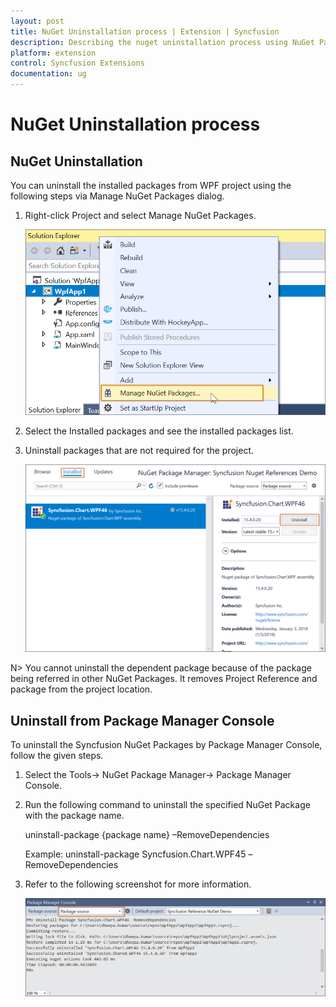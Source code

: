```yaml
---
layout: post
title: NuGet Uninstallation process | Extension | Syncfusion
description: Describing the nuget uninstallation process using NuGet Package Manager and Package Manager console
platform: extension
control: Syncfusion Extensions
documentation: ug
---
```


# NuGet Uninstallation process


## NuGet Uninstallation

You can uninstall the installed packages from WPF project using the following steps via Manage NuGet Packages dialog.

1. Right-click Project and select Manage NuGet Packages. 

   ![Installed packages details in NuGet Package Manager dialog](NuGet-Uninstallation_images/NuGet-Uninstallation-img2.png)

2. Select the Installed packages and see the installed packages list.
3. Uninstall packages that are not required for the project. 

   ![Installed packages details in NuGet Package Manager dialog](NuGet-Uninstallation_images/NuGet-Uninstallation-img1.png)

N> You cannot uninstall the dependent package because of the package being referred in other NuGet Packages. It removes Project Reference and package from the project location.

## Uninstall from Package Manager Console

To uninstall the Syncfusion NuGet Packages by Package Manager Console, follow the given steps.

1. Select the Tools-> NuGet Package Manager-> Package Manager Console.
2. Run the following command to uninstall the specified NuGet Package with the package name. 

   uninstall-package {package name} –RemoveDependencies

   Example: uninstall-package Syncfusion.Chart.WPF45 –RemoveDependencies

3. Refer to the following screenshot for more information.
   
   
   
   ![NuGet package uninstallation log in Package Manager Console window](Uninstall-from-Package-Manager-Console_images/Uninstall-from-Package-Manager-Console-img1.png)



